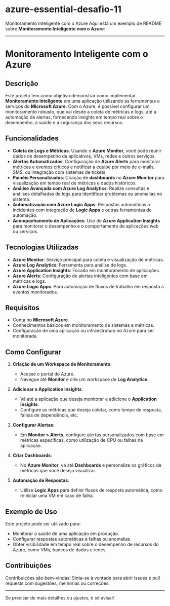 # azure-essential-desafio-11
Monitoramento Inteligente com o Azure
Aqui está um exemplo de README sobre **Monitoramento Inteligente com o Azure**:

---

# Monitoramento Inteligente com o Azure

## Descrição
Este projeto tem como objetivo demonstrar como implementar **Monitoramento Inteligente** em uma aplicação utilizando as ferramentas e serviços do **Microsoft Azure**. Com o Azure, é possível configurar um monitoramento robusto, que vai desde a coleta de métricas e logs, até a automação de alertas, fornecendo insights em tempo real sobre o desempenho, a saúde e a segurança dos seus recursos.

## Funcionalidades
- **Coleta de Logs e Métricas**: Usando o **Azure Monitor**, você pode reunir dados de desempenho de aplicativos, VMs, redes e outros serviços.
- **Alertas Automatizados**: Configuração de **Azure Alerts** para monitorar métricas e eventos críticos e notificar a equipe por meio de e-mails, SMS, ou integração com sistemas de tickets.
- **Painéis Personalizados**: Criação de **dashboards** no **Azure Monitor** para visualização em tempo real de métricas e dados históricos.
- **Análise Avançada com Azure Log Analytics**: Realize consultas e análises detalhadas de logs para identificar problemas ou anomalias no sistema.
- **Automatização com Azure Logic Apps**: Respostas automáticas a incidentes com integração de **Logic Apps** e outras ferramentas de automação.
- **Acompanhamento de Aplicações**: Uso de **Azure Application Insights** para monitorar o desempenho e o comportamento de aplicações web ou serviços.

## Tecnologias Utilizadas
- **Azure Monitor**: Serviço principal para coleta e visualização de métricas.
- **Azure Log Analytics**: Ferramenta para análise de logs.
- **Azure Application Insights**: Focado em monitoramento de aplicações.
- **Azure Alerts**: Configuração de alertas inteligentes com base em métricas e logs.
- **Azure Logic Apps**: Para automação de fluxos de trabalho em resposta a eventos monitorados.

## Requisitos
- Conta no **Microsoft Azure**.
- Conhecimentos básicos em monitoramento de sistemas e métricas.
- Configuração de uma aplicação ou infraestrutura no Azure para ser monitorada.

## Como Configurar

1. **Criação de um Workspace de Monitoramento**:
   - Acesse o portal do Azure.
   - Navegue até **Monitor** e crie um workspace de **Log Analytics**.
   
2. **Adicionar o Application Insights**:
   - Vá até a aplicação que deseja monitorar e adicione o **Application Insights**.
   - Configure as métricas que deseja coletar, como tempo de resposta, falhas de dependência, etc.
   
3. **Configurar Alertas**:
   - Em **Monitor > Alerts**, configure alertas personalizados com base em métricas específicas, como utilização de CPU ou falhas na aplicação.

4. **Criar Dashboards**:
   - No **Azure Monitor**, vá até **Dashboards** e personalize os gráficos de métricas que você deseja visualizar.
   
5. **Automação de Respostas**:
   - Utilize **Logic Apps** para definir fluxos de resposta automática, como reiniciar uma VM em caso de falha.

## Exemplo de Uso
Este projeto pode ser utilizado para:
- Monitorar a saúde de uma aplicação em produção.
- Configurar respostas automáticas a falhas ou anomalias.
- Obter visibilidade em tempo real sobre o desempenho de recursos do Azure, como VMs, bancos de dados e redes.

## Contribuições
Contribuições são bem-vindas! Sinta-se à vontade para abrir issues e pull requests com sugestões, melhorias ou correções.

---

Se precisar de mais detalhes ou ajustes, é só avisar!
